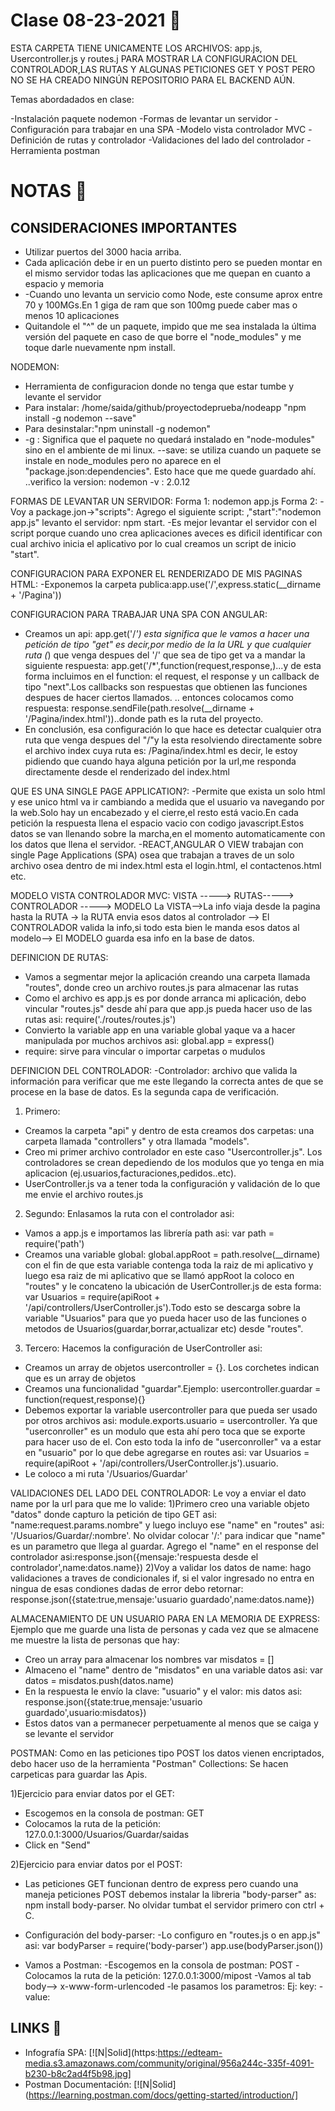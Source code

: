 # Clase 08-23-2021  🦉

ESTA CARPETA TIENE UNICAMENTE LOS ARCHIVOS: app.js, Usercontroller.js y routes.j PARA MOSTRAR LA CONFIGURACION DEL CONTROLADOR,LAS RUTAS Y ALGUNAS PETICIONES GET Y POST PERO NO SE HA CREADO NINGÚN REPOSITORIO PARA EL BACKEND AÚN.

Temas abordadados en clase:

-Instalación paquete nodemon
-Formas de levantar un servidor
-Configuración para trabajar en una SPA
-Modelo vista controlador MVC
-Definición de rutas y controlador
-Validaciones del lado del controlador
-Herramienta postman


# NOTAS  🐼
## CONSIDERACIONES IMPORTANTES
- Utilizar puertos del 3000 hacia arriba.
- Cada aplicación debe ir en un puerto distinto pero se pueden montar en el mismo servidor todas las aplicaciones que me quepan en cuanto a espacio y memoria
- -Cuando uno levanta un servicio como Node, este consume aprox entre 70 y 100MGs.En 1 giga de ram que son 100mg puede caber mas o menos 10 aplicaciones
- Quitandole el "^" de un paquete, impido que me sea instalada la última versión del paquete en caso de que borre el "node_modules" y me toque darle nuevamente npm install.

NODEMON:
- Herramienta de configuracion donde no tenga que estar tumbe y levante el servidor
- Para instalar: /home/saida/github/proyectodeprueba/nodeapp "npm install -g nodemon --save"
- Para desinstalar:"npm uninstall -g nodemon"
- -g : Significa que el paquete no quedará instalado en "node-modules" sino en el ambiente de mi linux.
--save: se utiliza cuando un paquete se instale en node_modules pero no aparece en el "package.json:dependencies". Esto hace que me quede guardado ahí.
..verifico la version: nodemon -v : 2.0.12

FORMAS DE LEVANTAR UN  SERVIDOR:
Forma 1: nodemon app.js
Forma 2: 
-Voy a package.jon->"scripts":
Agrego el siguiente script:  ,"start":"nodemon app.js"
levanto el servidor: npm start.
-Es mejor levantar el servidor con el script porque cuando uno crea aplicaciones aveces es dificil identificar
con cual archivo inicia el aplicativo por lo cual creamos un script de inicio "start".

CONFIGURACION PARA EXPONER EL RENDERIZADO DE MIS PAGINAS HTML:
-Exponemos la carpeta publica:app.use('/',express.static(__dirname + '/Pagina'))

CONFIGURACION PARA TRABAJAR UNA SPA CON ANGULAR:
- Creamos un api: app.get('/*') esta significa que le vamos a hacer una petición de tipo "get" es decir,por medio de la la URL y que cualquier ruta (*) que venga despues del '/' que sea de tipo get va a mandar la siguiente respuesta:
app.get('/*',function(request,response,)...y de esta forma incluimos en el function: el request, el response y un callback de tipo "next".Los callbacks son respuestas que obtienen las funciones despues de hacer ciertos llamados.
.. entonces colocamos como respuesta: response.sendFile(path.resolve(__dirname + '/Pagina/index.html'))..donde path es la ruta del proyecto.
- En conclusión, esa configuración lo que hace es detectar cualquier otra ruta que venga despues del "/"y la esta resolviendo directamente sobre el archivo index cuya ruta es: /Pagina/index.html es decir, le estoy pidiendo que cuando haya alguna petición por la url,me responda directamente desde el renderizado del index.html

QUE ES UNA SINGLE PAGE APPLICATION?:
-Permite que exista un solo html y ese unico html va ir cambiando a medida que el usuario va navegando por la web.Solo hay un encabezado y el cierre,el resto está vacio.En cada petición la respuesta llena el espacio vacio con codigo javascript.Estos datos se van llenando sobre la marcha,en el momento automaticamente con los datos que llena el servidor.
-REACT,ANGULAR O VIEW trabajan con single Page Applications (SPA) osea que trabajan a traves de un solo archivo osea dentro de mi index.html esta el login.html, el contactenos.html etc.

MODELO VISTA CONTROLADOR MVC:
VISTA -----> RUTAS-----> CONTROLADOR -----> MODELO
La VISTA-->La info viaja desde la pagina hasta la RUTA -> la RUTA envia esos datos al controlador --> El CONTROLADOR valida la info,si todo esta bien le manda esos datos al modelo--> El MODELO guarda esa info en la base de datos.

DEFINICION DE RUTAS:
- Vamos a segmentar mejor la aplicación creando una carpeta llamada "routes", donde creo un archivo routes.js para almacenar las rutas
- Como el archivo es app.js es por donde arranca mi aplicación, debo vincular "routes.js" desde ahí para que app.js pueda hacer uso de las rutas asi: require('./routes/routes.js')
- Convierto la variable app en una variable global yaque va a hacer manipulada por muchos archivos asi: global.app = express()
- require: sirve para vincular o importar carpetas o mudulos

DEFINICION DEL CONTROLADOR:
-Controlador: archivo que valida la información para verificar que me este llegando la correcta antes de que se procese en la base de datos. Es la segunda capa de verificación.
1) Primero:
- Creamos la carpeta "api" y dentro de esta creamos dos carpetas: una carpeta llamada "controllers" y otra llamada "models".
- Creo mi primer archivo controlador en este caso "Usercontroller.js". Los controladores se crean depediendo de los modulos que yo tenga en mia aplicacion (ej.usuarios,facturaciones,pedidos..etc).
- UserController.js va a tener toda la configuración y validación de lo que me envie el archivo routes.js
2) Segundo:
Enlasamos la ruta con el controlador asi:
- Vamos a app.js e importamos las librería path asi: var path = require('path')
- Creamos una variable global: global.appRoot = path.resolve(__dirname) con el fin de que esta variable contenga toda la raiz de mi aplicativo y luego esa raiz de mi aplicativo que se llamó appRoot la coloco en "routes" y le concateno la ubicación de UserController.js de esta forma: var Usuarios = require(apiRoot + '/api/controllers/UserController.js').Todo esto se descarga sobre la variable "Usuarios" para que yo pueda hacer uso de las funciones o metodos de Usuarios(guardar,borrar,actualizar etc) desde "routes".
3) Tercero:
Hacemos la configuración de UserController asi:
- Creamos un array de objetos usercontroller = {}. Los corchetes indican que es un array de objetos
- Creamos una funcionalidad "guardar".Ejemplo: usercontroller.guardar = function(request,response){}
- Debemos exportar la variable usercontroller para que pueda ser usado por otros archivos asi: module.exports.usuario = usercontroller. Ya que "userconroller" es un modulo que esta ahí pero toca que se exporte para hacer uso de el. Con esto toda la info de "userconroller" va a estar en "usuario" por lo que debe agregarse en routes asi: var Usuarios = require(apiRoot + '/api/controllers/UserController.js').usuario.
- Le coloco a mi ruta '/Usuarios/Guardar'

VALIDACIONES DEL LADO DEL CONTROLADOR:
Le voy a enviar el dato name por la url para que me lo valide:
1)Primero creo una variable objeto "datos" donde capturo la petición de tipo GET asi: "name:request.params.nombre" y luego incluyo ese "name" en "routes" asi: '/Usuarios/Guardar/:nombre'. No olvidar colocar '/:' para indicar que "name" es un parametro que llega al guardar.
Agrego el "name" en el response del controlador asi:response.json({mensaje:'respuesta desde el controlador',name:datos.name})
2)Voy a validar los datos de name: hago validaciones a traves de condicionales if, si el valor ingresado no entra en ningua de esas condiones dadas de error debo retornar: response.json({state:true,mensaje:'usuario guardado',name:datos.name})

ALMACENAMIENTO DE UN USUARIO PARA EN LA MEMORIA DE EXPRESS:
Ejemplo que me guarde una lista de personas y cada vez que se almacene me muestre la lista de personas que hay:
- Creo un array para almacenar los nombres var misdatos = []
- Almaceno el "name" dentro de "misdatos" en una variable datos asi: var datos = misdatos.push(datos.name)
- En la respuesta le envío la clave: "usuario" y el valor: mis datos asi: response.json({state:true,mensaje:'usuario guardado',usuario:misdatos})
- Estos datos van a permanecer perpetuamente al menos que se caiga y se levante el servidor

POSTMAN:
Como en las peticiones tipo POST los datos vienen encriptados, debo hacer uso de la herramienta "Postman"
Collections: Se hacen carpeticas para guardar las Apis.

1)Ejercicio para enviar datos por el GET:
- Escogemos en la consola de postman: GET
- Colocamos la ruta de la petición: 127.0.0.1:3000/Usuarios/Guardar/saidas
- Click en "Send"

2)Ejercicio para enviar datos por el POST:
- Las peticiones GET funcionan dentro de express pero cuando una maneja peticiones POST debemos instalar la libreria "body-parser" as: npm install body-parser. No olvidar tumbat el servidor primero con ctrl + C.

- Configuración del body-parser:
-Lo configuro en "routes.js o en app.js" asi: var bodyParser = require('body-parser')
app.use(bodyParser.json())

- Vamos a Postman:
-Escogemos en la consola de postman: POST
-Colocamos la ruta de la petición: 127.0.0.1:3000/mipost
-Vamos al tab body--> x-www-form-urlencoded
-le pasamos los parametros: Ej: key: 		- value:

## LINKS    🐰
- Infografía SPA:
[![N|Solid](https:https://edteam-media.s3.amazonaws.com/community/original/956a244c-335f-4091-b230-b8c2ad4f5b98.jpg]
- Postman Documentación:
[![N|Solid](https://learning.postman.com/docs/getting-started/introduction/]

